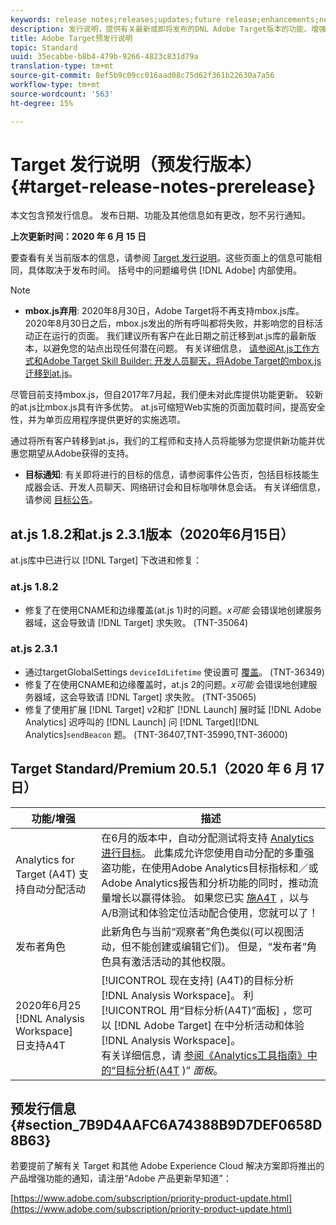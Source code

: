```yaml
---
keywords: release notes;releases;updates;future release;enhancements;new features;fixes;updates
description: 发行说明，提供有关最新或即将发布的DNL Adobe Target版本的功能、增强和修复的信息。
title: Adobe Target预发行说明
topic: Standard
uuid: 35ecabbe-b8b4-479b-9266-4823c831d79a
translation-type: tm+mt
source-git-commit: 8ef5b9c09cc016aad08c75d62f361b22630a7a56
workflow-type: tm+mt
source-wordcount: '563'
ht-degree: 15%

---
```



# Target 发行说明（预发行版本）{#target-release-notes-prerelease}

本文包含预发行信息。 发布日期、功能及其他信息如有更改，恕不另行通知。

**上次更新时间：2020 年 6 月 15 日**

要查看有关当前版本的信息，请参阅 [Target 发行说明](release-notes.md)。这些页面上的信息可能相同，具体取决于发布时间。 括号中的问题编号供 [!DNL Adobe] 内部使用。

>[!NOTE]
>
>* **mbox.js弃用**: 2020年8月30日，Adobe Target将不再支持mbox.js库。 2020年8月30日之后，mbox.js发出的所有呼叫都将失败，并影响您的目标活动正在运行的页面。 我们建议所有客户在此日期之前迁移到at.js库的最新版本，以避免您的站点出现任何潜在问题。 有关详细信息， [请参阅At.js工作方式](/help/c-implementing-target/c-implementing-target-for-client-side-web/c-how-atjs-works/how-atjs-works.md)[和Adobe Target Skill Builder: 开发人员聊天，将Adobe Target的mbox.js迁移到at.js](https://seminars.adobeconnect.com/ptdo6mfo6qn6/?proto=true)。
   >
   >   
   尽管目前支持mbox.js，但自2017年7月起，我们便未对此库提供功能更新。 较新的at.js比mbox.js具有许多优势。 at.js可缩短Web实施的页面加载时间，提高安全性，并为单页应用程序提供更好的实施选项。
   >
   >   
   通过将所有客户转移到at.js，我们的工程师和支持人员将能够为您提供新功能并优惠您期望从Adobe获得的支持。
   >
   >
* **目标通知**: 有关即将进行的目标的信息，请参阅事件公告页，包括目标技能生成器会话、开发人员聊天、网络研讨会和目标咖啡休息会话。 有关详细信息，请参阅 [目标公告](/help/r-release-notes/target-announcements.md)。


## at.js 1.8.2和at.js 2.3.1版本（2020年6月15日）

at.js库中已进行以 [!DNL Target] 下改进和修复：

### at.js 1.8.2

* 修复了在使用CNAME和边缘覆盖(at.js 1)时的问题。*x可能* 会错误地创建服务器域，这会导致请 [!DNL Target] 求失败。 (TNT-35064)

### at.js 2.3.1

* 通过targetGlobalSettings `deviceIdLifetime` 使设置可 [覆盖](/help/c-implementing-target/c-implementing-target-for-client-side-web/targetgobalsettings.md)。 (TNT-36349)
* 修复了在使用CNAME和边缘覆盖时，at.js 2的问题。*x可能* 会错误地创建服务器域，这会导致请 [!DNL Target] 求失败。 (TNT-35065)
* 修复了使用扩展 [!DNL Target] v2和扩 [!DNL Launch] 展时延 [!DNL Adobe Analytics] 迟呼叫的 [!DNL Launch] 问 [!DNL Target][!DNL Analytics]`sendBeacon` 题。 (TNT-36407,TNT-35990,TNT-36000)

## Target Standard/Premium 20.5.1（2020 年 6 月 17 日） 

| 功能/增强 | 描述 |
| --- | --- |
| Analytics for Target (A4T) 支持自动分配活动 | 在6月的版本中，自动分配测试将支持 [Analytics进行目标](/help/c-integrating-target-with-mac/a4t/a4t.md)。 此集成允许您使用自动分配的多重强盗功能，在使用Adobe Analytics目标指标和／或Adobe Analytics报告和分析功能的同时，推动流量增长以赢得体验。 如果您已实 [施A4T](/help/c-integrating-target-with-mac/a4t/a4timplementation.md) ，以与A/B测试和体验定位活动配合使用，您就可以了！ |
| 发布者角色 | 此新角色与当前“观察者”角色类似(可以视图活动，但不能创建或编辑它们)。 但是，“发布者”角色具有激活活动的其他权限。 |
| 2020年6月25 [!DNL Analysis Workspace]<br>日支持A4T | [!UICONTROL 现在支持] (A4T)的目标分析 [!DNL Analysis Workspace]。 利 [!UICONTROL 用“目标分析(A4T)”面板] ，您可以 [!DNL Adobe Target] 在中分析活动和体验 [!DNL Analysis Workspace]。<br>有关详细信息，请 [参阅《Analytics工具指南》中的“目标分析(A4T](https://docs.adobe.com/content/help/en/analytics/analyze/analysis-workspace/panels/a4t-panel.html) )” *面板*。 |

## 预发行信息 {#section_7B9D4AAFC6A74388B9D7DEF0658D8B63}

若要提前了解有关 Target 和其他 Adobe Experience Cloud 解决方案即将推出的产品增强功能的通知，请注册“Adobe 产品更新早知道”：

[https://www.adobe.com/subscription/priority-product-update.html](https://www.adobe.com/subscription/priority-product-update.html)

